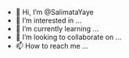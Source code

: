 - 👋 Hi, I’m @SalimataYaye
- 👀 I’m interested in ...
- 🌱 I’m currently learning ...
- 💞️ I’m looking to collaborate on ...
- 📫 How to reach me ...

<!---
SalimataYaye/SalimataYaye is a ✨ special ✨ repository because its `README.md` (this file) appears on your GitHub profile.
You can click the Preview link to take a look at your changes.
--->
